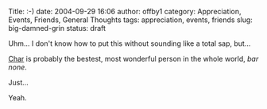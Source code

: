Title: :-)
date: 2004-09-29 16:06
author: offby1
category: Appreciation, Events, Friends, General Thoughts
tags: appreciation, events, friends
slug: big-damned-grin
status: draft

Uhm\... I don't know how to put this without sounding like a total sap, but\...

[Char](http://xraystar.livejournal.com) is probably the bestest, most wonderful person in the whole world, _bar none_.

Just\...

Yeah.
